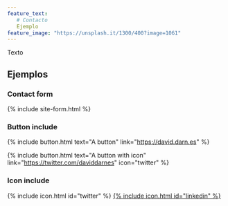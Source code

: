 ```yaml
---
feature_text:  
   # Contacto
   Ejemplo
feature_image: "https://unsplash.it/1300/400?image=1061"
---
```


Texto

## Ejemplos

### Contact form

{% include site-form.html %}



### Button include

{% include button.html text="A button" link="https://david.darn.es" %}

{% include button.html text="A button with icon" link="https://twitter.com/daviddarnes" icon="twitter" %}

### Icon include

{% include icon.html id="twitter" %} [{% include icon.html id="linkedin" %}](https://www.linkedin.com/in/daviddarnes)


